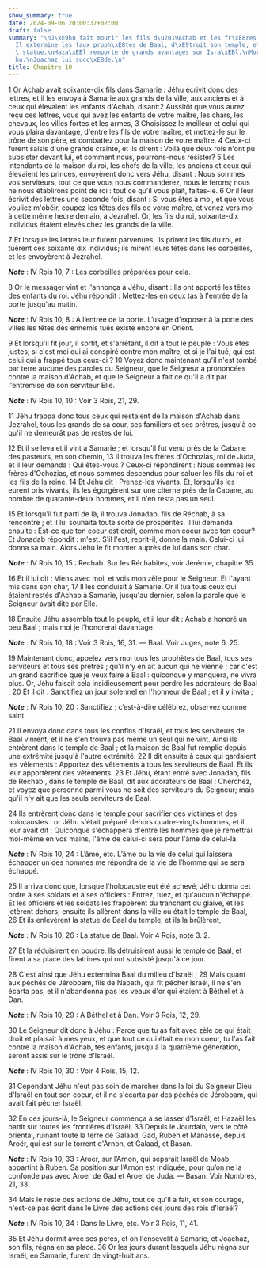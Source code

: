 ```yaml
---
show_summary: true
date: 2024-09-06 20:00:37+02:00
draft: false
summary: "\nJ\xE9hu fait mourir les fils d\u2019Achab et les fr\xE8res d\u2019Ochozias.\n\
  Il extermine les faux proph\xE8tes de Baal, d\xE9truit son temple, et br\xFBle sa\
  \ statue.\nHaza\xEBl remporte de grands avantages sur Isra\xEBl.\nMort de J\xE9\
  hu.\nJoachaz lui succ\xE8de.\n"
title: Chapitre 10
---
```





1 Or Achab avait soixante-dix fils dans Samarie : Jéhu écrivit donc des lettres, et il les envoya à Samarie aux grands de la ville, aux anciens et à ceux qui élevaient les enfants d'Achab, disant:2 Aussitôt que vous aurez reçu ces lettres, vous qui avez les enfants de votre maître, les chars, les chevaux, les villes fortes et les armes, 3 Choisissez le meilleur et celui qui vous plaira davantage, d'entre les fils de votre maître, et mettez-le sur le trône de son père, et combattez pour la maison de votre maître. 4 Ceux-ci furent saisis d'une grande crainte, et ils dirent : Voilà que deux rois n'ont pu subsister devant lui, et comment nous, pourrons-nous résister? 5 Les intendants de la maison du roi, les chefs de la ville, les anciens et ceux qui élevaient les princes, envoyèrent donc vers Jéhu, disant : Nous sommes vos serviteurs, tout ce que vous nous commanderez, nous le ferons; nous ne nous établirons point de roi : tout ce qu'il vous plaît, faites-le. 6 Or il leur écrivit des lettres une seconde fois,
disant : Si vous êtes à moi, et que vous vouliez m'obéir, coupez les têtes des fils de votre maître, et venez vers moi à cette même heure demain, à Jezrahel. Or, les fils du roi, soixante-dix individus étaient élevés chez les grands de la ville.


7 Et lorsque les lettres leur furent parvenues, ils prirent les fils du roi, et tuèrent ces soixante dix individus; ils mirent leurs têtes dans les corbeilles, et les envoyèrent à Jezrahel.

***Note*** :  IV Rois 10, 7 : Les corbeilles préparées pour cela.

8 Or le messager vint et l'annonça à Jéhu, disant : Ils ont apporté les têtes des enfants du roi. Jéhu répondit : Mettez-les en deux tas à l'entrée de la porte jusqu'au matin.

***Note*** :  IV Rois 10, 8 : A l’entrée de la porte. L’usage d’exposer à la porte des villes les têtes des ennemis tués existe encore en Orient.

9 Et lorsqu'il fit jour, il sortit, et s'arrêtant, il dit à tout le peuple : Vous êtes justes; si c'est moi qui ai conspiré contre mon maître, et si je l'ai tué, qui est celui qui a frappé tous ceux-ci ? 10 Voyez donc maintenant qu'il n'est tombé par terre aucune des paroles du Seigneur, que le Seigneur a prononcées contre la maison d'Achab, et que le Seigneur a fait ce qu'il a dit par l'entremise de son serviteur Elie.

***Note*** :  IV Rois 10, 10 : Voir 3 Rois, 21, 29.

11 Jéhu frappa donc tous ceux qui restaient de la maison d'Achab dans Jezrahel, tous les grands de sa cour, ses familiers et ses prêtres, jusqu'à ce qu'il ne demeurât pas de restes de lui.


12 Et il se leva et il vint à Samarie ; et lorsqu'il fut venu près de la Cabane des pasteurs, en son chemin, 13 Il trouva les frères d'Ochozias, roi de Juda, et il leur demanda : Qui êtes-vous ? Ceux-ci répondirent : Nous sommes les frères d'Ochozias, et nous sommes descendus pour saluer les fils du roi et les fils de la reine. 14 Et Jéhu dit : Prenez-les vivants. Et, lorsqu'ils les eurent pris vivants, ils les égorgèrent sur une citerne près de la Cabane, au nombre de quarante-deux hommes, et il n'en resta pas un seul.


15 Et lorsqu'il fut parti de là, il trouva Jonadab, fils de Réchab, à sa rencontre ; et il lui souhaita toute sorte de prospérités. Il lui demanda ensuite : Est-ce que ton coeur est droit, comme mon coeur avec ton coeur? Et Jonadab répondit : m'est. S'il l'est, reprit-il, donne la main. Celui-ci lui donna sa main. Alors Jéhu le fit monter auprès de lui dans son char.

***Note*** :  IV Rois 10, 15 : Réchab. Sur les Réchabites, voir Jérémie, chapitre 35.

16 Et il lui dit : Viens avec moi, et vois mon zèle pour le Seigneur. Et l'ayant mis dans son char, 17 Il les conduisit à Samarie. Or il tua tous ceux qui étaient restés d'Achab à Samarie, jusqu'au dernier, selon la parole que le Seigneur avait dite par Elle.


18 Ensuite Jéhu assembla tout le peuple, et il leur dit : Achab a honoré un peu Baal ; mais moi je l'honorerai davantage.

***Note*** :  IV Rois 10, 18 : Voir 3 Rois, 16, 31. ― Baal. Voir Juges, note 6. 25.

19 Maintenant donc, appelez vers moi tous les prophètes de Baal, tous ses serviteurs et tous ses prêtres ; qu'il n'y en ait aucun qui ne vienne ; car c'est un grand sacrifice que je veux faire à Baal : quiconque y manquera, ne vivra plus. Or, Jéhu faisait cela insidieusement pour perdre les adorateurs de Baal ; 20 Et il dit : Sanctifiez un jour solennel en l'honneur de Baal ; et il y invita ;

***Note*** :  IV Rois 10, 20 : Sanctifiez ; c’est-à-dire célébrez, observez comme saint.

21 Il envoya donc dans tous les confins d'Israël, et tous les serviteurs de Baal vinrent, et il ne s'en trouva pas même un seul qui ne vint. Ainsi ils entrèrent dans le temple de Baal ; et la maison de Baal fut remplie depuis une extrémité jusqu'à l'autre extrémité. 22 Il dit ensuite à ceux qui gardaient les vêlements : Apportez des vêtements à tous les serviteurs de Baal. Et ils leur apportèrent des vêtements. 23 Et Jéhu, étant entré avec Jonadab, fils de Réchab , dans le temple de Baal, dit aux adorateurs de Baal : Cherchez, et voyez que personne parmi vous ne soit des serviteurs du Seigneur; mais qu'il n'y ait que les seuls serviteurs de Baal.


24 Ils entrèrent donc dans le temple pour sacrifier des victimes et des holocaustes : or Jéhu s'était préparé dehors quatre-vingts hommes, et il leur avait dit : Quiconque s'échappera d'entre les hommes que je remettrai moi-même en vos mains, l'âme de celui-ci sera pour l'âme de celui-là.

***Note*** :  IV Rois 10, 24 : L’âme, etc. L’âme ou la vie de celui qui laissera échapper un des hommes me répondra de la vie de l’homme qui se sera échappé.

25 Il arriva donc que, lorsque l'holocauste eut été achevé, Jéhu donna cet ordre à ses soldats et à ses officiers : Entrez, tuez, et qu'aucun n'échappe. Et les officiers et les soldats les frappèrent du tranchant du glaive, et les jetèrent dehors; ensuite ils allèrent dans la ville où était le temple de Baal, 26 Et ils enlevèrent la statue de Baal du temple, et ils la brûlèrent,

***Note*** :  IV Rois 10, 26 : La statue de Baal. Voir 4 Rois, note 3. 2.

27 Et la réduisirent en poudre. Ils détruisirent aussi le temple de Baal, et firent à sa place des latrines qui ont subsisté jusqu'à ce jour.


28 C'est ainsi que Jéhu extermina Baal du milieu d'Israël ; 29 Mais quant aux péchés de Jéroboam, fils de Nabath, qui fit pécher Israël, il ne s'en écarta pas, et il n'abandonna pas les veaux d'or qui étaient à Béthel et à Dan.

***Note*** :  IV Rois 10, 29 : A Béthel et à Dan. Voir 3 Rois, 12, 29.

30 Le Seigneur dit donc à Jéhu : Parce que tu as fait avec zèle ce qui était droit et plaisait à mes yeux, et que tout ce qui était en mon coeur, tu l'as fait contre la maison d'Achab, tes enfants, jusqu'à la quatrième génération, seront assis sur le trône d'Israël.

***Note*** :  IV Rois 10, 30 : Voir 4 Rois, 15, 12.

31 Cependant Jéhu n'eut pas soin de marcher dans la loi du Seigneur Dieu d'Israël en tout son coeur, et il ne s'écarta par des péchés de Jéroboam, qui avait fait pécher Israël.


32 En ces jours-là, le Seigneur commença à se lasser d'Israël, et Hazaël les battit sur toutes les frontières d'Israël, 33 Depuis le Jourdain, vers le côté oriental, ruinant toute la terre de Galaad, Gad, Ruben et Manassé, depuis Aroër, qui est sur le torrent d'Arnon, et Galaad, et Basan.

***Note*** :  IV Rois 10, 33 : Aroer, sur l’Arnon, qui séparait Israël de Moab, appartint à Ruben. Sa position sur l’Arnon est indiquée, pour qu’on ne la confonde pas avec Aroer de Gad et Aroer de Juda. ― Basan. Voir Nombres, 21, 33.


34 Mais le reste des actions de Jéhu, tout ce qu'il a fait, et son courage, n'est-ce pas écrit dans le Livre des actions des jours des rois d'Israël?

***Note*** :  IV Rois 10, 34 : Dans le Livre, etc. Voir 3 Rois, 11, 41.

35 Et Jéhu dormit avec ses pères, et on l'ensevelit à Samarie, et Joachaz, son fils, régna en sa place. 36 Or les jours durant lesquels Jéhu régna sur Israël, en Samarie, furent de vingt-huit ans.

